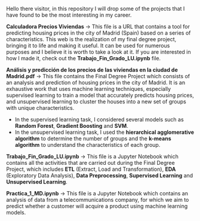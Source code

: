 
Hello there visitor, in this repository I will drop some of the projects that I have found to be the most interesting in my career.

**Calculadora Precios Viviendas** -> This file is a URL that contains a tool for predicting housing prices in the city of Madrid (Spain) based on a series of characteristics. This web is the realization of my final degree project, bringing it to life and making it useful. It can be used for numerous purposes and I believe it is worth to take a look at it. If you are interested in how I made it, check out the **Trabajo_Fin_Grado_LU.ipynb** file. 

**Análisis y predicción de los precios de las viviendas en la ciudad de Madrid.pdf** -> This file contains the Final Degree Project which consists of an analysis and prediction of housing prices in the city of Madrid. It is an exhaustive work that uses machine learning techniques, especially supervised learning to train a model that accurately predicts housing prices, and unsupervised learning to cluster the houses into a new set of groups with unique characteristics. 
- In the supervised learning task, I considered several models such as **Random Forest**, **Gradient Boosting** and **SVM**.
- In the unsupervised learning task, I used the **hierarchical agglomerative algorithm** to determine the number of groups and the **k-means algorithm** to understand the characteristics of each group.

**Trabajo_Fin_Grado_LU.ipynb** -> This file is a Jupyter Notebook which contains all the activities that are carried out during the Final Degree Project, which includes **ETL** (Extract, Load and Transformation), **EDA** (Exploratory Data Analysis), **Data Preprocessing**, **Supervised Learning** and **Unsupervised Learning**. 

**Practica_1_MD.ipynb** -> This file is a Jupyter Notebook which contains an analysis of data from a telecommunications company, for which we aim to predict whether a customer will acquire a product using machine learning models.
